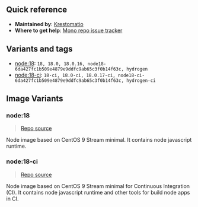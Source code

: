 ## Quick reference
- **Maintained by**:
[Krestomatio](https://krestomatio.com)
- **Where to get help**:
[Mono repo issue tracker](https://github.com/krestomatio/container_builder/issues)

## Variants and tags
- [node:18](#node18): `18, 18.0, 18.0.16, node18-6da427fc1b509e4879e9ddfc9ab65c3f0b14f63c, hydrogen`
- [node:18-ci](#node18-ci): `18-ci, 18.0-ci, 18.0.17-ci, node18-ci-6da427fc1b509e4879e9ddfc9ab65c3f0b14f63c, hydrogen-ci`


## Image Variants
### node:18
> [Repo source](https://github.com/krestomatio/container_builder/tree/master/node/node18)

Node image based on CentOS 9 Stream minimal. It contains node javascript runtime.

### node:18-ci
> [Repo source](https://github.com/krestomatio/container_builder/tree/master/node/node18-ci)

Node image based on CentOS 9 Stream minimal for Continuous Integration (CI). It contains node javascript runtime and other tools for build node apps in CI.

